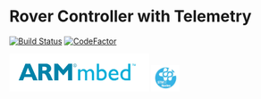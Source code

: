 # Rover Controller with Telemetry

[![Build Status](https://travis-ci.com/arunkumar-mourougappane/telemetry-rover-controller.svg?branch=main)](https://travis-ci.com/arunkumar-mourougappane/telemetry-rover-controller)
[![CodeFactor](https://www.codefactor.io/repository/github/arunkumar-mourougappane/telemetry-rover-controller/badge)](https://www.codefactor.io/repository/github/arunkumar-mourougappane/telemetry-rover-controller)
<div>
<img src="images/arm-mbed.jpg" alt="ARM Mbed" width="250" padding-top=100px>
<img src="images/stm32.jpeg" alt="STM32 NUCLEO F446RE" width="50">
</div>


